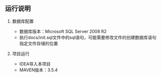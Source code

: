 ## 运行说明

1. 数据库配置
    + 数据库版本：Microsoft SQL Server 2008 R2
    + 执行docs/init.sql文件中的sql语句，可能需要修改文件的创建数据库语句指定文件存储的位置
    

2. 项目运行
    + IDEA导入本项目
    + MAVEN版本：3.5.4